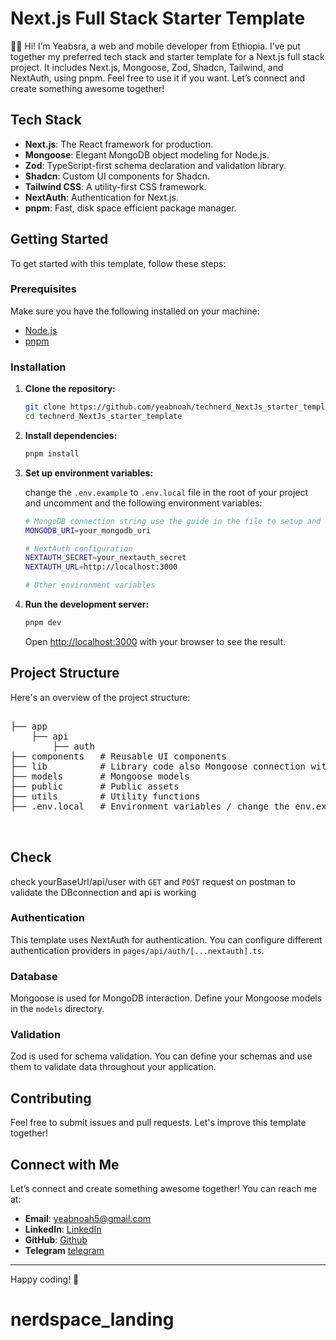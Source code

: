 # Next.js Full Stack Starter Template

👋🏿 Hi! I’m Yeabsra, a web and mobile developer from Ethiopia. I’ve put together my preferred tech stack and starter template for a Next.js full stack project. It includes Next.js, Mongoose, Zod, Shadcn, Tailwind, and NextAuth, using pnpm. Feel free to use it if you want. Let’s connect and create something awesome together!

## Tech Stack

- **Next.js**: The React framework for production.
- **Mongoose**: Elegant MongoDB object modeling for Node.js.
- **Zod**: TypeScript-first schema declaration and validation library.
- **Shadcn**: Custom UI components for Shadcn.
- **Tailwind CSS**: A utility-first CSS framework.
- **NextAuth**: Authentication for Next.js.
- **pnpm**: Fast, disk space efficient package manager.

## Getting Started

To get started with this template, follow these steps:

### Prerequisites

Make sure you have the following installed on your machine:

- [Node.js](https://nodejs.org/)
- [pnpm](https://pnpm.io/)

### Installation

1. **Clone the repository:**

    ```bash
    git clone https://github.com/yeabnoah/technerd_NextJs_starter_template.git
    cd technerd_NextJs_starter_template
    ```

2. **Install dependencies:**

    ```bash
    pnpm install
    ```

3. **Set up environment variables:**

    change the `.env.example` to `.env.local` file in the root of your project and uncomment and the following environment variables:

    ```bash
    # MongoDB connection string use the guide in the file to setup and link to your database either local or Atlas project
    MONGODB_URI=your_mongodb_uri

    # NextAuth configuration
    NEXTAUTH_SECRET=your_nextauth_secret
    NEXTAUTH_URL=http://localhost:3000

    # Other environment variables
    ```

4. **Run the development server:**

    ```bash
    pnpm dev
    ```

    Open [http://localhost:3000](http://localhost:3000) with your browser to see the result.

## Project Structure

Here's an overview of the project structure:
<pre>

├── app
    ├── api
        ├── auth
├── components   # Reusable UI components
├── lib          # Library code also Mongoose connection with NextJS
├── models       # Mongoose models
├── public       # Public assets
├── utils        # Utility functions
├── .env.local   # Environment variables / change the env.example to env.local
        
      </pre>

## Check

check yourBaseUrl/api/user with `GET` and `POST` request on postman to validate the DBconnection and api is working 

### Authentication

This template uses NextAuth for authentication. You can configure different authentication providers in `pages/api/auth/[...nextauth].ts`.

### Database

Mongoose is used for MongoDB interaction. Define your Mongoose models in the `models` directory.

### Validation

Zod is used for schema validation. You can define your schemas and use them to validate data throughout your application.

## Contributing

Feel free to submit issues and pull requests. Let's improve this template together!

## Connect with Me

Let’s connect and create something awesome together! You can reach me at:

- **Email**: [yeabnoah5@gmail.com](mailto:yeabnoah5@gmail.com)
- **LinkedIn**: [LinkedIn](https://www.linkedin.com/in/yeabsra-ashebir-tech-nerd-8a3a80267/)
- **GitHub**: [Github](https://github.com/yeabnoah)
- **Telegram** [telegram](https://t.me/technerd345)

---

Happy coding! 🎉
# nerdspace_landing
